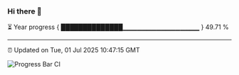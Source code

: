 ### Hi there 👋

⏳ Year progress { ██████████████▁▁▁▁▁▁▁▁▁▁▁▁▁▁▁▁ } 49.71 %

---

⏰ Updated on Tue, 01 Jul 2025 10:47:15 GMT

![Progress Bar CI](https://github.com/IshwaranRudhara/GIT-ACTION/workflows/Progress%20Bar%20CI/badge.svg)
